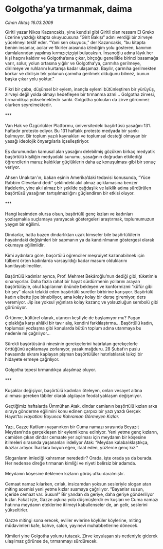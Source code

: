 # Golgotha’ya tırmanmak, daima

*Cihan Aktaş 16.03.2009*

<div class="taraf_structure_2col_1zq">
<div class="margen_n">



 <p>Giritli yazar Nikos Kazancakis, yine kendisi gibi Giritli olan ressam El Greko üzerine yazdığı kitapta okuyucusuna “Girit Bakışı” adını verdiği bir zirveye yücelmeyi teklif eder. “Yani sen okuyucu,” der Kazancakis, “bu kitapta benim insanlar, acılar ve fikirler arasında izlediğim yolu gösteren, kanımın damlalarından yapılmış kırmızıçizgiyi bulacaksın. İnsanoğlu adına lâyık her kişi haçını kaldırır ve Golgotha’sına çıkar, birçoğu genellikle birinci basamağa varır<b>, </b>solur, yolun ortasına yığılır ve Golgotha’ya, çarmıha gerilmeye, dirilmeye ve ruhlarını kurtarışa kadar ulaşamaz. Bayılır, çarmıha gerilmekten korkar ve dirilişin tek yolunun çarmıha gerilmek olduğunu bilmez, bunun başka çıkar yolu yoktur.” <br/><br/>Fikri bir çaba, düşünsel bir eylem, inançla eylemi bütünleştiren bir yürüyüş, zirveyi değil yolda olmayı hedefleyen bir tırmanma azmi... Golgotha zirvesi, tırmandıkça yükselmektedir sanki. Golgotha yolcuları da zirve görünmez olurken seyrelmektedir. <br/><br/>*** <br/><br/>Van Hak ve Özgürlükler Platformu, üniversitedeki başörtüsü yasağını 131. haftadır protesto ediyor. Bu 131 haftalık protesto medyada bir yankı bulmuyor. Bir toplum yazılı kaynakları ve toplumsal desteği olmayan bir yasağı ideolojik önyargılarla içselleştiriyor. <br/><br/>Eş durumundan kamusal alan yasağını delebilmiş gözüken birkaç medyatik başörtülü kişiliğin medyadaki sunumu, yasağının doğrudan etkilediği öğrencilerin maruz kaldıklar güçlüklerin daha az konuşulması gibi bir sonuç veriyor. <br/><br/>Ahsen Unakıtan’ın, bakan eşinin Amerika’daki tedavisi konusunda, “Yüce Rabbim Cleveland dedi” şeklindeki akıl almaz açıklamasına benzer ifadelerin, yine akıl almaz bir şekilde çağdaşlık ve laiklik adına sürdürülen başörtüsü yasağının tartışılmazlığını güçlendiren bir etkisi oluyor. <br/><br/>*** <br/><br/>Hangi kesimden olursa olsun, başörtülü genç kızları ve kadınları yozlaşmakla suçlamaya yarayacak göstergeleri araştırmak, toplumumuzun yaygın bir eğilimi. <br/><br/>Dindarlar, hatta bazen dindarlıktan uzak kimseler bile başörtülülerin hayatındaki değişimleri bir sapmanın ya da kandırılmanın göstergesi olarak okumaya eğilimlidir. <br/><br/>Kimi aydınlara göre, başörtülü öğrenciler meşruiyet kazanabilmek için tülbent örten kadınlarda varsayıldığı kadar masum olduklarını kanıtlayabilmeliler. <br/><br/>Başörtülü kadınlar ayrıca, Prof. Mehmet Bekâroğlu’nun dediği gibi, tüketimle sınanıyorlar. Daha fazla rahat bir hayat sürdürmenin yollarını arayan başörtülüyle, okul kapılarının önünde bekleyen ve konformizmi “küfür gibi bir şey” olarak telakki eden başörtülü suretler birbirine karışıyor. Başörtülü kadın elbette jipe binebiliyor, ama kolay kolay bir derse giremiyor, ders veremiyor. Jip ise yoksul yığınlara kolay kazanç ve yolsuzluğun sembolü gibi görünüyor. <br/><br/>Örtünme, kültürel olarak, utancın keşfiyle de başlamıyor mu? Pagan çıplaklığa karşı ahlâki bir tavır alış, kendini farklılaştırma... Başörtülü kadın, toplumsal yozlaşma gibi konularda bütün toplum adına utanmaya bu nedenle mi çağrılıyor... <br/><br/>Sürekli başörtüsünü ninesinin gerekçelerini hatırlatan gerekçelerle örttüğünü açıklamaya zorlanıyor, yasak mağduru. 28 Şubat’ın puslu havasında ekranı kaplayan pişman başörtülüler hatırlatılarak laikçi bir hidayete ermeye çağrılıyor. <br/><br/>Golgotha tepesi tırmandıkça ulaşılmaz oluyor. <br/><br/>*** <br/><br/>Kuşaklar değişiyor, başörtülü kadınları öteleyen, onları vesayet altına alınması gereken tâbiler olarak algılayan feodal yaklaşım değişmiyor. <br/><br/>Geçtiğimiz haftalarda Ümmühan Atak, dindar camianın başörtülü kızları arka sıraya gönderme eğilimini konu edinen çarpıcı bir yazı yazdı Gerçek Hayat’ta: <i>Hayatları Boyunca Kahraman Görmeyen Kızlar. </i><br/><br/>Yazı, Gazze Katliamı yaşanırken bir Cuma namazı sırasında Beyazıt Meydanı’nda gerçekleşen bir eylemi konu ediniyor. Yeni yetme genç kızların, camiden çıkan dindar cemaate yer açılması için meydanın bir köşesine itilmeleri sırasında yaşananları irdeliyor Atak: “Meydan kalabalıklaştıkça, ikazlar artıyor. İkazlara boyun eğen, itaat eden, yüzlerce genç kız.” <br/><br/>Sloganların imlediği kahraman nerededir? Orada, işte orada ya da burada. Her nedense direğe tırmanan kimliği ve niyeti belirsiz bir adamda. <br/><br/>Meydanın köşesine iteklenen kızların görüş ufku daralmıştır. <br/><br/>Cemaat namaz kılarken, cırlak, insicamdan yoksun sesleriyle slogan atan miting acemisi yeni yetme kızlar susmaya çağrılıyor. “Bayanlar susun, içeride cemaat var. Susun!” Bir yandan da geriye, daha geriye gönderiliyor kızlar. Fakat işte, Gazze aşkına yola düşmüşlerdir ev kuşları ve Cuma namazı hatırına meydanın eteklerine itilmeyi kabullenseler de, an gelir, seslerini yükseltirler. <br/><br/>Gazze mitingi sona erecek, evliler evlerine köylüler köylerine, miting müdavimleri kafe, kahve, salon, yayınevi muhabbetlerine dönecek. <br/><br/>Kimileri yine Golgotha yolunu tutacak. Zirve koyulaşan sis nedeniyle giderek ulaşılmaz görünse de, tırmanmayı sürdürecek.</p>
<br/>
<br/>
<br/>



<br/>


<div id="taraf_not">
</div>

</div>


</div>
